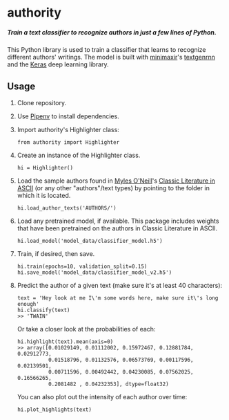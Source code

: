 # authority
##### Train a text classifier to recognize authors in just a few lines of Python. 

This Python library is used to train a classifier that learns to recognize different authors' writings. The model is built with [minimaxir](https://github.com/minimaxir)'s [textgenrnn](https://github.com/minimaxir/textgenrnn) and the [Keras](https://keras.io) deep learning library. 

## Usage
 1. Clone repository.

 2. Use [Pipenv](https://docs.pipenv.org/) to install dependencies. 
 3. Import authority's Highlighter class:

        from authority import Highlighter

 4. Create an instance of the Highlighter class.

        hi = Highlighter()

 5. Load the sample authors found in [Myles O'Neill](https://www.kaggle.com/mylesoneill)'s [Classic Literature in ASCII](https://www.kaggle.com/mylesoneill/classic-literature-in-ascii) (or any other "authors"/text types) by pointing to the folder in which it is located.

        hi.load_author_texts('AUTHORS/')

 6. Load any pretrained model, if available. This package includes weights that have been pretrained on the authors in Classic Literature in ASCII. 

        hi.load_model('model_data/classifier_model.h5')

 7. Train, if desired, then save.

        hi.train(epochs=10, validation_split=0.15)
        hi.save_model('model_data/classifier_model_v2.h5')

 8. Predict the author of a given text (make sure it's at least 40 characters):

        text = 'Hey look at me I\'m some words here, make sure it\'s long enough'
        hi.classify(text)
        >> 'TWAIN'

    Or take a closer look at the probabilities of each:

        hi.highlight(text).mean(axis=0)
        >> array([0.01029149, 0.01112002, 0.15972467, 0.12881784, 0.02912773,
                  0.01518796, 0.01132576, 0.06573769, 0.00117596, 0.02139501,
                  0.00711596, 0.00492442, 0.04230085, 0.07562025, 0.16566265,
                  0.2081482 , 0.04232353], dtype=float32)

    You can also plot out the intensity of each author over time: 

        hi.plot_highlights(text)
